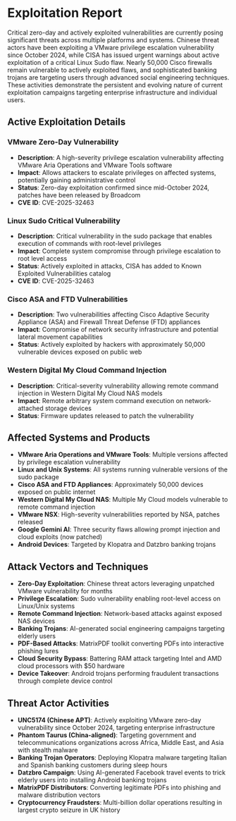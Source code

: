 # Exploitation Report

Critical zero-day and actively exploited vulnerabilities are currently posing significant threats across multiple platforms and systems. Chinese threat actors have been exploiting a VMware privilege escalation vulnerability since October 2024, while CISA has issued urgent warnings about active exploitation of a critical Linux Sudo flaw. Nearly 50,000 Cisco firewalls remain vulnerable to actively exploited flaws, and sophisticated banking trojans are targeting users through advanced social engineering techniques. These activities demonstrate the persistent and evolving nature of current exploitation campaigns targeting enterprise infrastructure and individual users.

## Active Exploitation Details

### VMware Zero-Day Vulnerability
- **Description**: A high-severity privilege escalation vulnerability affecting VMware Aria Operations and VMware Tools software
- **Impact**: Allows attackers to escalate privileges on affected systems, potentially gaining administrative control
- **Status**: Zero-day exploitation confirmed since mid-October 2024, patches have been released by Broadcom
- **CVE ID**: CVE-2025-32463

### Linux Sudo Critical Vulnerability
- **Description**: Critical vulnerability in the sudo package that enables execution of commands with root-level privileges
- **Impact**: Complete system compromise through privilege escalation to root level access
- **Status**: Actively exploited in attacks, CISA has added to Known Exploited Vulnerabilities catalog
- **CVE ID**: CVE-2025-32463

### Cisco ASA and FTD Vulnerabilities
- **Description**: Two vulnerabilities affecting Cisco Adaptive Security Appliance (ASA) and Firewall Threat Defense (FTD) appliances
- **Impact**: Compromise of network security infrastructure and potential lateral movement capabilities
- **Status**: Actively exploited by hackers with approximately 50,000 vulnerable devices exposed on public web

### Western Digital My Cloud Command Injection
- **Description**: Critical-severity vulnerability allowing remote command injection in Western Digital My Cloud NAS models
- **Impact**: Remote arbitrary system command execution on network-attached storage devices
- **Status**: Firmware updates released to patch the vulnerability

## Affected Systems and Products

- **VMware Aria Operations and VMware Tools**: Multiple versions affected by privilege escalation vulnerability
- **Linux and Unix Systems**: All systems running vulnerable versions of the sudo package
- **Cisco ASA and FTD Appliances**: Approximately 50,000 devices exposed on public internet
- **Western Digital My Cloud NAS**: Multiple My Cloud models vulnerable to remote command injection
- **VMware NSX**: High-severity vulnerabilities reported by NSA, patches released
- **Google Gemini AI**: Three security flaws allowing prompt injection and cloud exploits (now patched)
- **Android Devices**: Targeted by Klopatra and Datzbro banking trojans

## Attack Vectors and Techniques

- **Zero-Day Exploitation**: Chinese threat actors leveraging unpatched VMware vulnerability for months
- **Privilege Escalation**: Sudo vulnerability enabling root-level access on Linux/Unix systems
- **Remote Command Injection**: Network-based attacks against exposed NAS devices
- **Banking Trojans**: AI-generated social engineering campaigns targeting elderly users
- **PDF-Based Attacks**: MatrixPDF toolkit converting PDFs into interactive phishing lures
- **Cloud Security Bypass**: Battering RAM attack targeting Intel and AMD cloud processors with $50 hardware
- **Device Takeover**: Android trojans performing fraudulent transactions through complete device control

## Threat Actor Activities

- **UNC5174 (Chinese APT)**: Actively exploiting VMware zero-day vulnerability since October 2024, targeting enterprise infrastructure
- **Phantom Taurus (China-aligned)**: Targeting government and telecommunications organizations across Africa, Middle East, and Asia with stealth malware
- **Banking Trojan Operators**: Deploying Klopatra malware targeting Italian and Spanish banking customers during sleep hours
- **Datzbro Campaign**: Using AI-generated Facebook travel events to trick elderly users into installing Android banking trojans
- **MatrixPDF Distributors**: Converting legitimate PDFs into phishing and malware distribution vectors
- **Cryptocurrency Fraudsters**: Multi-billion dollar operations resulting in largest crypto seizure in UK history